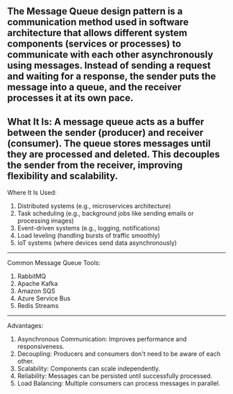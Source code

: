 The Message Queue design pattern is a communication method used in software architecture that allows different system components (services or processes) to communicate with each other asynchronously using messages. Instead of sending a request and waiting for a response, the sender puts the message into a queue, and the receiver processes it at its own pace.
---
What It Is:
A message queue acts as a buffer between the sender (producer) and receiver (consumer). The queue stores messages until they are processed and deleted. This decouples the sender from the receiver, improving flexibility and scalability.
---
Where It Is Used:
1. Distributed systems (e.g., microservices architecture)
2. Task scheduling (e.g., background jobs like sending emails or processing images)
3. Event-driven systems (e.g., logging, notifications)
4. Load leveling (handling bursts of traffic smoothly)
5. IoT systems (where devices send data asynchronously)
---
Common Message Queue Tools:
1. RabbitMQ
2. Apache Kafka
3. Amazon SQS
4. Azure Service Bus
5. Redis Streams
---
Advantages:
1. Asynchronous Communication: Improves performance and responsiveness.
2. Decoupling: Producers and consumers don't need to be aware of each other.
3. Scalability: Components can scale independently.
4. Reliability: Messages can be persisted until successfully processed.
5. Load Balancing: Multiple consumers can process messages in parallel.
